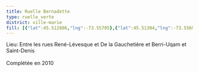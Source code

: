```yaml
---
title: Ruelle Bernadette
type: ruelle_verte
district: ville-marie
fill: [{"lat":45.512886,"lng":-73.55705},{"lat":45.51304,"lng":-73.556903}]
---
```


Lieu: Entre les rues René-Lévesque et De la Gauchetière et Berri-Uqam et Saint-Denis<br><br>Complétée en 2010